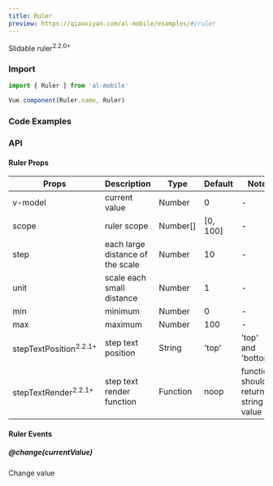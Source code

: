 ```yaml
---
title: Ruler
preview: https://qiaoxiyan.com/al-mobile/examples/#/ruler
---
```


Slidable ruler<sup class="version-after">2.2.0+</sup>

### Import

```javascript
import { Ruler } from 'al-mobile'

Vue.component(Ruler.name, Ruler)
```

### Code Examples
<!-- DEMO -->

### API

#### Ruler Props
|Props | Description | Type | Default | Note|
|----|-----|------|------|------|
|v-model|current value|Number|0|-|
|scope|ruler scope|Number[]|[0, 100]|-|
|step|each large distance of the scale|Number|10|-|
|unit|scale each small distance|Number|1|-|
|min|minimum|Number|0|-|
|max|maximum|Number|100|-|
|stepTextPosition<sup class="version-after">2.2.1+</sup>|step text position|String|'top'|'top' and 'bottom'|
|stepTextRender<sup class="version-after">2.2.1+</sup>|step text render function|Function|noop|function should return string value|

#### Ruler Events

##### @change(currentValue)
Change value
